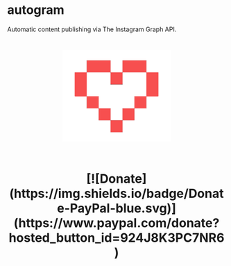 # autogram
Automatic content publishing via The Instagram Graph API.

<h1 align="center">
	<img width="250" src="images/heart3.png" alt="Donations"><p>
	<br/>
	[![Donate](https://img.shields.io/badge/Donate-PayPal-blue.svg)](https://www.paypal.com/donate?hosted_button_id=924J8K3PC7NR6)
</h1>


